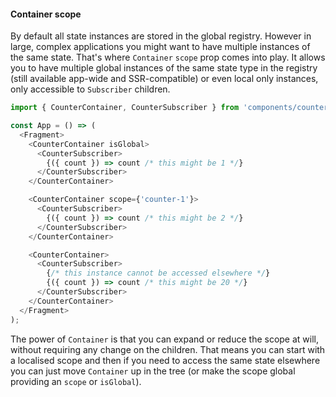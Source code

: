 #### Container scope

By default all state instances are stored in the global registry. However in large, complex applications you might want to have multiple instances of the same state. That's where `Container` `scope` prop comes into play.
It allows you to have multiple global instances of the same state type in the registry (still available app-wide and SSR-compatible) or even local only instances, only accessible to `Subscriber` children.

```js
import { CounterContainer, CounterSubscriber } from 'components/counter';

const App = () => (
  <Fragment>
    <CounterContainer isGlobal>
      <CounterSubscriber>
        {({ count }) => count /* this might be 1 */}
      </CounterSubscriber>
    </CounterContainer>

    <CounterContainer scope={'counter-1'}>
      <CounterSubscriber>
        {({ count }) => count /* this might be 2 */}
      </CounterSubscriber>
    </CounterContainer>

    <CounterContainer>
      <CounterSubscriber>
        {/* this instance cannot be accessed elsewhere */}
        {({ count }) => count /* this might be 20 */}
      </CounterSubscriber>
    </CounterContainer>
  </Fragment>
);
```

The power of `Container` is that you can expand or reduce the scope at will, without requiring any change on the children. That means you can start with a localised scope and then if you need to access the same state elsewhere you can just move `Container` up in the tree (or make the scope global providing an `scope` or `isGlobal`).

